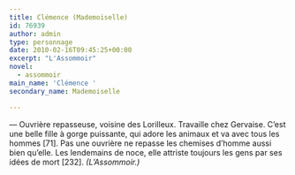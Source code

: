 ```yaml
---
title: Clémence (Mademoiselle)
id: 76939
author: admin
type: personnage
date: 2010-02-16T09:45:25+00:00
excerpt: "L'Assommoir"
novel:
  - assommoir
main_name: 'Clémence '
secondary_name: Mademoiselle

---
```

— Ouvrière repasseuse, voisine des Lorilleux. Travaille chez Gervaise. C&rsquo;est une belle fille à gorge puissante, qui adore les animaux et va avec tous les hommes [71]. Pas une ouvrière ne repasse les chemises d&rsquo;homme aussi bien qu&rsquo;elle. Les lendemains de noce, elle attriste toujours les gens par ses idées de mort [232]. _(L&rsquo;Assommoir.)_